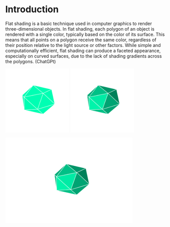 # Introduction 
Flat shading is a basic technique used in computer graphics to render three-dimensional objects. In flat shading, each polygon of an object is rendered with a single color, typically based on the color of its surface. This means that all points on a polygon receive the same color, regardless of their position relative to the light source or other factors. While simple and computationally efficient, flat shading can produce a faceted appearance, especially on curved surfaces, due to the lack of shading gradients across the polygons. (ChatGPt)

<p float="left">
  <img src="ambient.png" alt="ambient" width="200px">
  <img src="diffusion.png" alt="diffusion" width="200px">
</p>

<img src="icosahedron_noframe.gif" alt="Icosahedron" width="400px">
